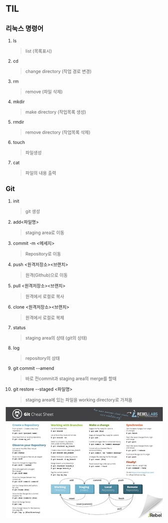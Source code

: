 # TIL

## 리눅스 명령어
1. ls
   >list (목록표시)

2. cd
   >change directory (작업 경로 변경)

3. rm
   >remove (파일 삭제)

4. mkdir   
   >make directory (작업목록 생성)   

5. rmdir
   >remove directory (작업목록 삭제)

6. touch
   >파일생성

7. cat
   >파일의 내용 출력

## Git
1. init
    >git 생성

2. add<파일명>
    >staging area로 이동

3. commit -m <메세지>
   >Repository로 이동

4. push <원격저장소><브랜치>
   >원격(Github)으로 이동

5. pull <원격저장소><브랜치>
   >원격에서 로컬로 복사

6. clone <원격저장소><브랜치>
   >원격에서 로컬로 복제

7. status
   >staging area의 상태 (git의 상태)

8. log
   >repository의 상태

9. git commit --amend
    >바로 전commit과 staging area의 merge를 할때

10. git restore --staged <파일명>
    >staging area에 있는 파일을 working directory로 가져옴

![git cheat sheet](asset/gitcheatsheet.gif)
